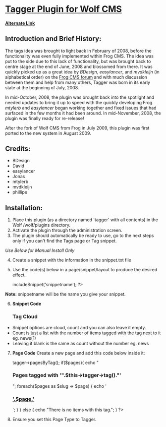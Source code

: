 # [Tagger Plugin for Wolf CMS](http://www.tbeckett.net/articles/plugins/tagger.xhtml)
#### [Alternate Link](http://thehub.silentworks.co.uk/plugins/frog-cms/tagger.html)

## Introduction and Brief History:

The tags idea was brought to light back in February of 2008, before the functionality was even fully implemented within Frog CMS.  The idea was put to the side due to this lack of functionality, but was brought back to centre stage at the end of June, 2008 and blossomed from there.  It was quickly picked up as a great idea by _BDesign_, _easylancer_, and _mvdkleijn_ (in alphabetical order) on the [Frog CMS forum](http://forum.madebyfrog.com/topic/180) and with much discussion between them and help from many others, Tagger was born in its early state at the beginning of July, 2008.

In mid-October, 2008, the plugin was brought back into the spotlight and needed updates to bring it up to speed with the quickly developing Frog.  _mtylerb_ and _easylancer_ began working together and fixed issues that had surfaced in the few months it had been around.  In mid-November, 2008, the plugin was finally ready for re-release!

After the fork of Wolf CMS from Frog in July 2009, this plugin was first ported to the new system in August 2009.

## Credits:

* BDesign
* David
* easylancer
* Jonas
* mtylerb
* mvdkleijn
* phillipe

## Installation:

1. Place this plugin (as a directory named 'tagger' with all contents) in the Wolf /wolf/plugins directory.
2. Activate the plugin through the administration screen.
3. The plugin should automatically be ready to use, go to the next steps only if you can't find the Tags page or Tag snippet.

_Use Below for Manual Install Only_

4. Create a snippet with the information in the snippet.txt file
5. Use the code(s) below in a page/snippet/layout to produce the desired effect.

    <?php $this->includeSnippet('snippetname'); ?>

__Note:__ snippetname will be the name you give your snippet.

6. __Snippet Code__

    <h3>Tag Cloud</h3>
    <ul id="tagger">
    <?php tagger('cloud'); ?>
    </ul>

* Snippet options are cloud, count and you can also leave it empty.
* Count is just a list with the number of items tagged with the tag next to it eg. news(1)
* Leaving it blank is the same as count without the number eg. news

7. __Page Code__
Create a new page and add this code below inside it:

    <?php
    $pages = $this->tagger->pagesByTag();
    if($pages){
    echo "<h3>Pages tagged with '".$this->tagger->tag()."'</h3>";
          foreach($pages as $slug => $page)
    {
    		echo '<h3><a href="'.$slug.'">'.$page.'</a></h3>';
    	}
    } else {
    	echo "There is no items with this tag.";
    }
    ?>

8. Ensure you set this Page Type to Tagger.
